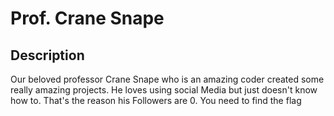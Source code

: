 # Prof. Crane Snape

## Description

Our beloved professor Crane Snape who is an amazing coder created some really amazing projects. He loves using social Media but just doesn't know how to. That's the reason his Followers are 0. You need to find the flag

